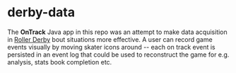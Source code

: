 # derby-data

The **OnTrack** Java app in this repo was an attempt to make data acquisition in [Roller Derby](https://en.wikipedia.org/wiki/Roller_derby) bout situations more effective. A user can record game events visually by moving skater icons around -- each on track event is persisted in an event log that could be used to reconstruct the game for e.g. analysis, stats book completion etc.
